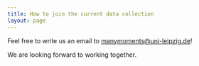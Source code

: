 ```yaml
---
title: How to join the current data collection
layout: page
---
```


Feel free to write us an email to manymoments@uni-leipzig.de!

We are looking forward to working together.
